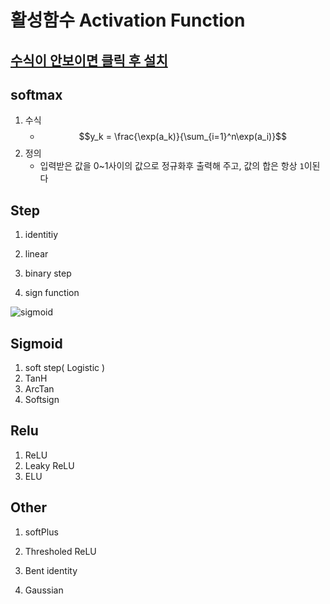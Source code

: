 # 활성함수 Activation Function

## [수식이 안보이면 클릭 후 설치](https://chrome.google.com/webstore/detail/mathjax-plugin-for-github/ioemnmodlmafdkllaclgeombjnmnbima/related)

## softmax

1. 수식
   - $$y_k = \frac{\exp(a_k)}{\sum_{i=1}^n\exp(a_i)}$$
1. 정의
   - 입력받은 값을 0~1사이의 값으로 정규화후 출력해 주고, 값의 합은 항상 `1`이된다

## Step

1.  identitiy

2.  linear

3.  binary step

4.  sign function

![sigmoid](../img/Activation_step.png)

## Sigmoid

1. soft step( Logistic )
1. TanH
1. ArcTan
1. Softsign

## Relu

1. ReLU
1. Leaky ReLU
1. ELU

## Other

1. softPlus

1. Thresholed ReLU

1. Bent identity

1. Gaussian
